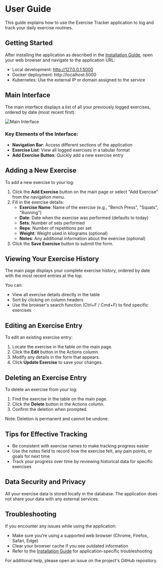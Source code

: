 # User Guide

This guide explains how to use the Exercise Tracker application to log and track your daily exercise routines.

## Getting Started

After installing the application as described in the [Installation Guide](INSTALLATION.md), open your web browser and navigate to the application URL:

- Local development: http://127.0.0.1:5000
- Docker deployment: http://localhost:5000
- Kubernetes: Use the external IP or domain assigned to the service

## Main Interface

The main interface displays a list of all your previously logged exercises, ordered by date (most recent first).

![Main Interface](images/main_interface.png)

### Key Elements of the Interface:

- **Navigation Bar**: Access different sections of the application
- **Exercise List**: View all logged exercises in a tabular format
- **Add Exercise Button**: Quickly add a new exercise entry

## Adding a New Exercise

To add a new exercise to your log:

1. Click the **Add Exercise** button on the main page or select "Add Exercise" from the navigation menu.
2. Fill in the exercise details:
   - **Exercise Name**: Name of the exercise (e.g., "Bench Press", "Squats", "Running")
   - **Date**: Date when the exercise was performed (defaults to today)
   - **Sets**: Number of sets performed
   - **Reps**: Number of repetitions per set
   - **Weight**: Weight used in kilograms (optional)
   - **Notes**: Any additional information about the exercise (optional)
3. Click the **Save Exercise** button to submit the form.

## Viewing Your Exercise History

The main page displays your complete exercise history, ordered by date with the most recent entries at the top.

You can:
- View all exercise details directly in the table
- Sort by clicking on column headers
- Use the browser's search function (Ctrl+F / Cmd+F) to find specific exercises

## Editing an Exercise Entry

To edit an existing exercise entry:

1. Locate the exercise in the table on the main page.
2. Click the **Edit** button in the Actions column.
3. Modify any details in the form that appears.
4. Click **Update Exercise** to save your changes.

## Deleting an Exercise Entry

To delete an exercise from your log:

1. Find the exercise in the table on the main page.
2. Click the **Delete** button in the Actions column.
3. Confirm the deletion when prompted.

Note: Deletion is permanent and cannot be undone.

## Tips for Effective Tracking

- Be consistent with exercise names to make tracking progress easier
- Use the notes field to record how the exercise felt, any pain points, or goals for next time
- Track your progress over time by reviewing historical data for specific exercises

## Data Security and Privacy

All your exercise data is stored locally in the database. The application does not share your data with any external services.

## Troubleshooting

If you encounter any issues while using the application:

- Make sure you're using a supported web browser (Chrome, Firefox, Safari, Edge)
- Clear your browser cache if you see outdated information
- Refer to the [Installation Guide](INSTALLATION.md) for application-specific troubleshooting

For additional help, please open an issue on the project's GitHub repository.